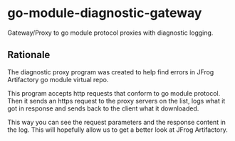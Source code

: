 # go-module-diagnostic-gateway
Gateway/Proxy to go module protocol proxies with diagnostic logging.

## Rationale
The diagnostic proxy program was created to help find errors in JFrog Artifactory go module virtual repo.

This program accepts http requests that conform to go module protocol. Then it sends an https request to the proxy servers on the list, logs what it got in response and sends back to the client what it downloaded.

This way you can see the request parameters and the response content in the log. This will hopefully allow us to get a better look at JFrog Artifactory.
